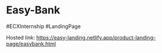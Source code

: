 # Easy-Bank
#ECXInternship #LandingPage

Hosted link: https://easy-landing.netlify.app/product-landing-page/easybank.html
